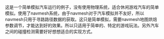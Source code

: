 这是一个简单模拟汽车运行的例子，没有使用物理系统，适合休闲游戏汽车的简单模拟。使用了navmesh系统，由于navmesh对于汽车模拟并不友好，所以navmesh只用于寻路路径数据的获取。这只是简单模拟，需要navmesh地图烘焙参数调节，才能达到好的效果。所以只适用于简单的、特定的游戏玩法。另外汽车之间的碰撞检测需要好好想想适合的实现方式。